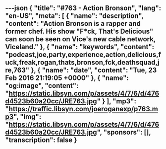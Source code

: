 ---json
{
  "title": "#763 - Action Bronson",
  "lang": "en-US",
  "meta": [
    {
      "name": "description",
      "content": "Action Bronson is a rapper and former chef. His show \"F*ck, That's Delicious\" can soon be seen on Vice's new cable network, Viceland."
    },
    {
      "name": "keywords",
      "content": "podcast,joe,party,experience,action,delicious,fuck,freak,rogan,thats,bronson,fck,deathsquad,jre,763"
    },
    {
      "name": "date",
      "content": "Tue, 23 Feb 2016 21:19:05 +0000"
    },
    {
      "name": "og:image",
      "content": "https://static.libsyn.com/p/assets/4/7/6/d/476d4523b60a20cc/JRE763.jpg"
    }
  ],
  "mp3": "https://traffic.libsyn.com/joeroganexp/p763.mp3",
  "img": "https://static.libsyn.com/p/assets/4/7/6/d/476d4523b60a20cc/JRE763.jpg",
  "sponsors": [],
  "transcription": false
}
---
<episode-header />

<timemark seconds="0" />

<transcribe-call-to-action />

<episode-footer />